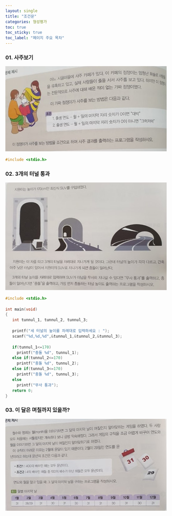 ```yaml
---
layout: single
title: "조건문"
categories: 형성평가
toc: true
toc_sticky: true
toc_label: "페이지 주요 목차"
---
```


### 01. 사주보기
![saju](/assets/images/if1.jpg)
~~~c
#include <stdio.h>
~~~

### 02. 3개의 터널 통과
![tunnul](/assets/images/if2.jpg)
~~~c
#include <stdio.h>
 
int main(void)
{
   int tunnul_1, tunnul_2, tunnul_3;

   printf("세 터널의 높이를 차례대로 입력하세요 : ");
   scanf("%d,%d,%d",&tunnul_1,&tunnul_2,&tunnul_3);

   if(tunnul_1<=170)
     printf("충돌 %d", tunnul_1);
   else if(tunnul_2<=170)
     printf("충돌 %d", tunnul_2);
   else if(tunnul_3<=170)
     printf("충돌 %d", tunnul_3);
   else
     printf("무사 통과");
   return 0;
}
~~~

### 03. 이 달은 며칠까지 있을까?
![callenderl](/assets/images/if3.jpg)
~~~c

~~~
